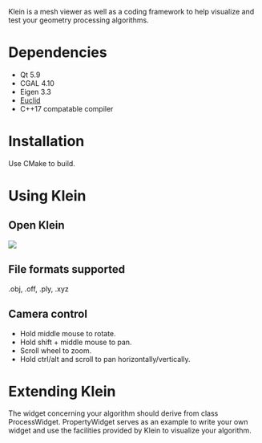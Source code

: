 Klein is a mesh viewer as well as a coding framework to help visualize and test your geometry processing algorithms.

# Dependencies
- Qt 5.9
- CGAL 4.10
- Eigen 3.3
- [Euclid](https://github.com/unclejimbo/Euclid)
- C++17 compatable compiler

# Installation
Use CMake to build.

# Using Klein

## Open Klein
![](https://github.com/unclejimbo/Klein/raw/master/contents/images/Klein.PNG)

## File formats supported
.obj, .off, .ply, .xyz

## Camera control
- Hold middle mouse to rotate.
- Hold shift + middle mouse to pan.
- Scroll wheel to zoom.
- Hold ctrl/alt and scroll to pan horizontally/vertically.

# Extending Klein
The widget concerning your algorithm should derive from class ProcessWidget. PropertyWidget serves as an example to write your own widget and use the facilities provided by Klein to visualize your algorithm.
